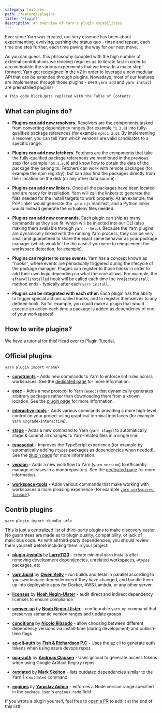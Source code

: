 ```yaml
---
category: features
path: /features/plugins
title: "Plugins"
description: An overview of Yarn's plugin capabilities.
---
```


Ever since Yarn was created, our very essence has been about experimenting, evolving, pushing the status quo - rinse and repeat, each time one step further, each time paving the way for our next move.

As you can guess, this philosophy (coupled with the high number of external contributions we receive) requires us to iterate fast in order to accommodate the various experiments that we brew. In a major step forward, Yarn got redesigned in the v2 in order to leverage a new modular API that can be extended through plugins. Nowadays, most of our features are implemented through those plugins - even `yarn add` and `yarn install` are preinstalled plugins!

```toc
# This code block gets replaced with the Table of Contents
```

## What can plugins do?

  - **Plugins can add new resolvers.** Resolvers are the components tasked from converting dependency ranges (for example `^1.2.0`) into fully-qualified package references (for example `npm:1.2.0`). By implementing a resolver, you can tell Yarn which versions are valid candidates to a specific range.

  - **Plugins can add new fetchers.** Fetchers are the components that take the fully-qualified package references we mentioned in the previous step (for example `npm:1.2.0`) and know how to obtain the data of the package they belong to. Fetchers can work with remote packages (for example the npm registry), but can also find the packages directly from their location on the disk (or any other data source).

  - **Plugins can add new linkers.** Once all the packages have been located and are ready for installation, Yarn will call the linkers to generate the files needed for the install targets to work properly. As an example, the PnP linker would generate the `.pnp.cjs` manifest, and a Python linker would instead generate the virtualenv files needed.

  - **Plugins can add new commands.** Each plugin can ship as many commands as they see fit, which will be injected into our CLI (also making them available through `yarn --help`). Because the Yarn plugins are dynamically linked with the running Yarn process, they can be very small and guaranteed to share the exact same behavior as your package manager (which wouldn't be the case if you were to reimplement the workspace detection, for example).

  - **Plugins can register to some events.** Yarn has a concept known as "hooks", where events are periodically triggered during the lifecycle of the package manager. Plugins can register to those hooks in order to add their own logic depending on what the core allows. For example, the `afterAllInstalled` hook will be called each time the `Project#install` method ends - typically after each `yarn install`.

  - **Plugins can be integrated with each other.** Each plugin has the ability to trigger special actions called hooks, and to register themselves to any defined hook. So for example, you could make a plugin that would execute an action each time a package is added as dependency of one of your workspaces!

## How to write plugins?

We have a tutorial for this! Head over to [Plugin Tutorial](/advanced/plugin-tutorial).

## Official plugins

```
yarn plugin import <name>
```

- [**constraints**](https://github.com/yarnpkg/berry/tree/master/packages/plugin-constraints) - Adds new commands to Yarn to enforce lint rules across workspaces. See the [dedicated page](/features/constraints) for more information.

- [**exec**](https://github.com/yarnpkg/berry/tree/master/packages/plugin-exec) - Adds a new protocol to Yarn (`exec:`) that dynamically generates arbitrary packages rather than downloading them from a known location. See the [plugin page](https://github.com/yarnpkg/berry/tree/master/packages/plugin-exec) for more information.

- [**interactive-tools**](https://github.com/yarnpkg/berry/tree/master/packages/plugin-interactive-tools) - Adds various commands providing a more high-level control on your project using graphical terminal interfaces (for example [`yarn upgrade-interactive`](/cli/upgrade-interactive)).

- [**stage**](https://github.com/yarnpkg/berry/tree/master/packages/plugin-stage) - Adds a new command to Yarn (`yarn stage`) to automatically stage & commit all changes to Yarn-related files in a single line.

- [**typescript**](https://github.com/yarnpkg/berry/tree/master/packages/plugin-typescript) - Improves the TypeScript experience (for example by automatically adding `@types` packages as dependencies when needed). See the [plugin page](https://github.com/yarnpkg/berry/tree/master/packages/plugin-typescript) for more information.

- [**version**](https://github.com/yarnpkg/berry/tree/master/packages/plugin-version) - Adds a new workflow to Yarn (`yarn version`) to efficiently manage releases in a monorepository. See the [dedicated page](/features/release-workflow) for more information.

- [**workspace-tools**](https://github.com/yarnpkg/berry/tree/master/packages/plugin-workspace-tools) - Adds various commands that make working with workspaces a more pleasing experience (for example [`yarn workspaces foreach`](/cli/workspaces/foreach)).

## Contrib plugins

```
yarn plugin import <bundle url>
```

This is just a centralized list of third-party plugins to make discovery easier. No guarantees are made as to plugin quality, compatibility, or lack of malicious code. As with all third-party dependencies, you should review them yourself before including them in your project.

- [**plugin-installs**](https://gitlab.com/Larry1123/yarn-contrib/-/blob/master/packages/plugin-production-install/README.md) by [**Larry1123**](https://gitlab.com/Larry1123) - create minimal yarn installs after removing development dependencies, unrelated workspaces, `@types` packages, etc

- [**yarn.build**](https://yarn.build/) by [**Owen Kelly**](https://github.com/ojkelly/yarn.build) - run builds and tests in parallel according to your workspace dependencies if they have changed, and bundle them up into deployable apps for Docker, AWS Lambda, or any other server.

- [**licenses**](https://github.com/tophat/yarn-plugin-licenses) by [**Noah Negin-Ulster**](https://noahnu.com/) - audit direct and indirect dependency licenses to ensure compliance

- [**semver-up**](https://github.com/tophat/yarn-plugin-semver-up) by [**Noah Negin-Ulster**](https://noahnu.com/) - configurable `yarn up` command that preserves semantic version ranges and update groups

- [**conditions**](https://github.com/nicolo-ribaudo/yarn-plugin-conditions) by [**Nicolò Ribaudo**](https://twitter.com/NicoloRibaudo) - allow choosing between different dependency versions via install-time (during development) and publish-time flags

- [**az-cli-auth**](https://github.com/FishandRichardsonPC/yarn-plugin-az-cli-auth) by [**Fish & Richardson P.C**](https://fr.com) - Uses the az cli to generate auth tokens when using azure devops repos

- [**gcp-auth**](https://github.com/AndyClausen/yarn-plugin-gcp-auth) by [**Andreas Clausen**](https://github.com/AndyClausen) - Uses gcloud to generate access tokens when using Google Artifact Regitry repos

- [**outdated**](https://github.com/mskelton/yarn-plugin-outdated) by [**Mark Skelton**](https://github.com/mskelton) - lists outdated dependencies similar to the Yarn 1.x `outdated` command

- [**engines**](https://github.com/devoto13/yarn-plugin-engines) by [**Yaroslav Admin**](https://github.com/devoto13) - enforces a Node version range specified in the `package.json`'s `engines.node` field

If you wrote a plugin yourself, feel free to [open a PR](https://github.com/yarnpkg/berry/edit/master/packages/gatsby/content/features/plugins.md) to add it at the end of this list!
